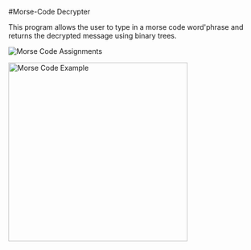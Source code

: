 #Morse-Code Decrypter

This program allows the user to type in a morse code word'phrase and returns the decrypted message using binary trees.

![Morse Code Assignments](https://github.com/user-attachments/assets/53d10264-8dce-4d19-8356-69526c18170c)

<img width="356" alt="Morse Code Example" src="https://github.com/user-attachments/assets/cd067aae-42bf-4fc1-9082-21e9b8283627">
